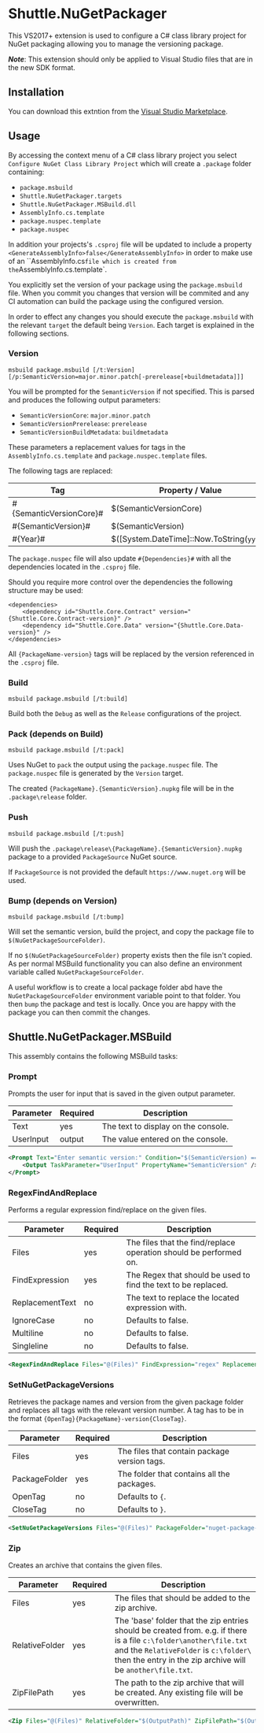 # Shuttle.NuGetPackager

This VS2017+ extension is used to configure a C# class library project for NuGet packaging allowing you to manage the versioning package.

***Note***: This extension should only be applied to Visual Studio files that are in the new SDK format.

## Installation

You can download this extntion from the [Visual Studio Marketplace](https://marketplace.visualstudio.com/items?itemName=Shuttle.NuGetPackager).

## Usage

By accessing the context menu of a C# class library project you select `Configure NuGet Class Library Project` which will create a `.package` folder containing:

- `package.msbuild`
- `Shuttle.NuGetPackager.targets`
- `Shuttle.NuGetPackager.MSBuild.dll`
- `AssemblyInfo.cs.template`
- `package.nuspec.template`
- `package.nuspec`

In addition your projects's `.csproj` file will be updated to include a property `<GenerateAssemblyInfo>false</GenerateAssemblyInfo>` in order to make use of an ``AssemblyInfo.cs` file which is created from the `AssemblyInfo.cs.template`.

You explicitly set the version of your package using the `package.msbuild` file.  When you commit you changes that version will be commited and any CI automation can build the package using the configured version.

In order to effect any changes you should execute the `package.msbuild` with the relevant `target` the default being `Version`.  Each target is explained in the following sections.

### Version

```
msbuild package.msbuild [/t:Version] [/p:SemanticVersion=major.minor.patch[-prerelease[+buildmetadata]]]
```

You will be prompted for the `SemanticVersion` if not specified.  This is parsed and produces the following output parameters:

- `SemanticVersionCore`: `major.minor.patch`
- `SemanticVersionPrerelease`: `prerelease`
- `SemanticVersionBuildMetadata`: `buildmetadata`

These parameters a replacement values for tags in the `AssemblyInfo.cs.template` and `package.nuspec.template` files.

The following tags are replaced:

| Tag | Property / Value |
| --- | --- |
| #{SemanticVersionCore}# | $(SemanticVersionCore) |
| #{SemanticVersion}# | $(SemanticVersion) |
| #{Year}# | $([System.DateTime]::Now.ToString(`yyyy`)) |

The `package.nuspec` file will also update `#{Dependencies}#` with all the dependencies located in the `.csproj` file.

Should you require more control over the dependencies the following structure may be used:

```
<dependencies>
	<dependency id="Shuttle.Core.Contract" version="{Shuttle.Core.Contract-version}" />
	<dependency id="Shuttle.Core.Data" version="{Shuttle.Core.Data-version}" />
</dependencies>
```

All `{PackageName-version}` tags will be replaced by the version referenced in the `.csproj` file.

### Build

```
msbuild package.msbuild [/t:build]
```

Build both the `Debug` as well as the `Release` configurations of the project.

### Pack (depends on Build)

```
msbuild package.msbuild [/t:pack]
```

Uses NuGet to `pack` the output using the `package.nuspec` file.  The `package.nuspec` file is generated by the `Version` target. 

The created `{PackageName}.{SemanticVersion}.nupkg` file will be in the `.package\release` folder.

### Push

```
msbuild package.msbuild [/t:push]
```

Will push the `.package\release\{PackageName}.{SemanticVersion}.nupkg` package to a provided `PackageSource` NuGet source.

If `PackageSource` is not provided the default `https://www.nuget.org` will be used.

### Bump (depends on Version)

```
msbuild package.msbuild [/t:bump] 
```

Will set the semantic version, build the project, and copy the package file to `$(NuGetPackageSourceFolder)`.

If no `$(NuGetPackageSourceFolder)` property exists then the file isn't copied.  As per normal MSBuild functionality you can also define an environment variable called `NuGetPackageSourceFolder`.

A useful workflow is to create a local package folder abd have the `NuGetPackageSourceFolder` environment variable point to that folder.  You then `bump` the package and test is locally.  Once you are happy with the package you can then commit the changes.

###

## Shuttle.NuGetPackager.MSBuild

This assembly contains the following MSBuild tasks:

### Prompt

Prompts the user for input that is saved in the given output parameter.

| Parameter | Required | Description |
| --- | --- | --- |
| Text | yes | The text to display on the console. |
| UserInput | output | The value entered on the console. |

``` xml
<Prompt Text="Enter semantic version:" Condition="$(SemanticVersion) == ''">
	<Output TaskParameter="UserInput" PropertyName="SemanticVersion" />
</Prompt>
```

### RegexFindAndReplace

Performs a regular expression find/replace on the given files.

| Parameter | Required | Description |
| --- | --- | --- |
| Files | yes | The files that the find/replace operation should be performed on. |
| FindExpression | yes | The Regex that should be used to find the text to be replaced. |
| ReplacementText | no | The text to replace the located expression with. |
| IgnoreCase | no | Defaults to false. |
| Multiline | no | Defaults to false. |
| Singleline | no | Defaults to false. |

``` xml
<RegexFindAndReplace Files="@(Files)" FindExpression="regex" ReplacementText="new-text" />
```

### SetNuGetPackageVersions

Retrieves the package names and version from the given package folder and replaces all tags with the relevant version number. A tag has to be in the format `{OpenTag}{PackageName}-version{CloseTag}`.

| Parameter | Required | Description |
| --- | --- | --- |
| Files | yes | The files that contain package version tags. |
| PackageFolder | yes | The folder that contains all the packages. |
| OpenTag | no | Defaults to `{`. |
| CloseTag | no | Defaults to `}`. |

``` xml
<SetNuGetPackageVersions Files="@(Files)" PackageFolder="nuget-package-folder" />
```

### Zip

Creates an archive that contains the given files.

| Parameter | Required | Description |
| --- | --- | --- |
| Files | yes | The files that should be added to the zip archive. |
| RelativeFolder | yes | The 'base' folder that the zip entries should be created from.  e.g. if there is a file `c:\folder\another\file.txt` and the `RelativeFolder` is `c:\folder\` then the entry in the zip archive will be `another\file.txt`.	 |
| ZipFilePath | yes | The path to the zip archive that will be created.  Any existing file will be overwritten. |

``` xml
<Zip Files="@(Files)" RelativeFolder="$(OutputPath)" ZipFilePath="$(OutputPath).zip" />
```
